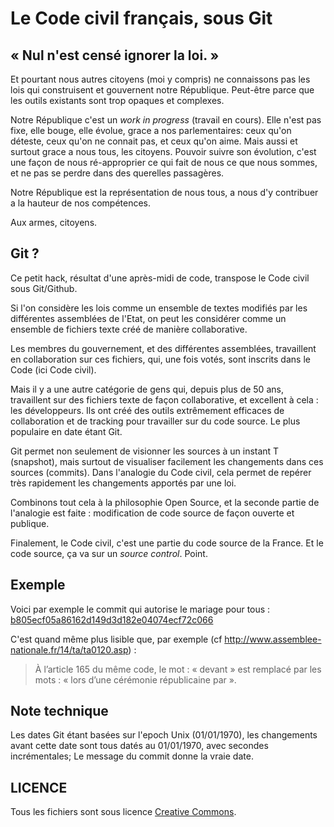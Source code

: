Le Code civil français, sous Git
================================

« Nul n'est censé ignorer la loi. »
-----------------------------------
Et pourtant nous autres citoyens (moi y compris) ne connaissons pas les lois qui construisent et gouvernent notre République. Peut-être parce que les outils existants sont trop opaques et complexes.

Notre République c'est un *work in progress* (travail en cours). Elle n'est pas fixe, elle bouge, elle évolue, grace a nos parlementaires: ceux qu'on déteste, ceux qu'on ne connait pas, et ceux qu'on aime. Mais aussi et surtout grace a nous tous, les citoyens. Pouvoir suivre son évolution, c'est une façon de nous ré-approprier ce qui fait de nous ce que nous sommes, et ne pas se perdre dans des querelles passagères.

Notre République est la représentation de nous tous, a nous d'y contribuer a la hauteur de nos compétences.

Aux armes, citoyens.

Git ?
----
Ce petit hack, résultat d'une après-midi de code, transpose le Code civil sous Git/Github.

Si l'on considère les lois comme un ensemble de textes modifiés par les différentes assemblées de l'Etat, on peut les considérer comme un ensemble de fichiers texte créé de manière collaborative.

Les membres du gouvernement, et des différentes assemblées, travaillent en collaboration sur ces fichiers, qui, une fois votés, sont inscrits dans le Code (ici Code civil).

Mais il y a une autre catégorie de gens qui, depuis plus de 50 ans, travaillent sur des fichiers texte de façon collaborative, et excellent à cela : les développeurs. Ils ont créé des outils extrêmement efficaces de collaboration et de tracking pour travailler sur du code source. Le plus populaire en date étant Git.

Git permet non seulement de visionner les sources à un instant T (snapshot), mais surtout de visualiser facilement les changements dans ces sources (commits). Dans l'analogie du Code civil, cela permet de repérer très rapidement les changements apportés par une loi.

Combinons tout cela à la philosophie Open Source, et la seconde partie de l'analogie est faite : modification de code source de façon ouverte et publique.

Finalement, le Code civil, c'est une partie du code source de la France. Et le code source, ça va sur un *source control*. Point.

Exemple
-------
Voici par exemple le commit qui autorise le mariage pour tous : [b805ecf05a86162d149d3d182e04074ecf72c066](https://github.com/steeve/france.code-civil/commit/b805ecf05a86162d149d3d182e04074ecf72c066)

C'est quand même plus lisible que, par exemple (cf http://www.assemblee-nationale.fr/14/ta/ta0120.asp) :
> À l’article 165 du même code, le mot : « devant » est remplacé par les mots : « lors d’une cérémonie républicaine par ».

Note technique
--------------
Les dates Git étant basées sur l'epoch Unix (01/01/1970), les changements avant cette date sont tous datés au 01/01/1970, avec secondes incrémentales; Le message du commit donne la vraie date.

LICENCE
-------
Tous les fichiers sont sous licence [Creative Commons](https://creativecommons.org/licenses/by/4.0/deed.fr).

